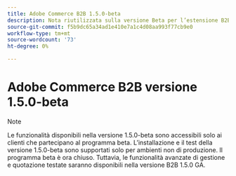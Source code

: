 ```yaml
---
title: Adobe Commerce B2B 1.5.0-beta
description: Nota riutilizzata sulla versione Beta per l’estensione B2B
source-git-commit: f5b9dc65a34ad1e410e7a1c4d08aa993f77cb9e0
workflow-type: tm+mt
source-wordcount: '73'
ht-degree: 0%

---
```


# Adobe Commerce B2B versione 1.5.0-beta

>[!NOTE]
>
> Le funzionalità disponibili nella versione 1.5.0-beta sono accessibili solo ai clienti che partecipano al programma beta. L’installazione e il test della versione 1.5.0-beta sono supportati solo per ambienti non di produzione. Il programma beta è ora chiuso. Tuttavia, le funzionalità avanzate di gestione e quotazione testate saranno disponibili nella versione B2B 1.5.0 GA.
